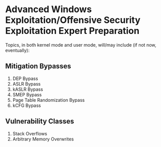 # Advanced Windows Exploitation/Offensive Security Exploitation Expert Preparation #

Topics, in both kernel mode and user mode, will/may include (if not now, eventually):

## Mitigation Bypasses ##
1. DEP Bypass
2. ASLR Bypass
4. kASLR Bypass
5. SMEP Bypass
6. Page Table Randomization Bypass
7. kCFG Bypass

## Vulnerability Classes ##
1. Stack Overflows
2. Arbitrary Memory Overwrites
